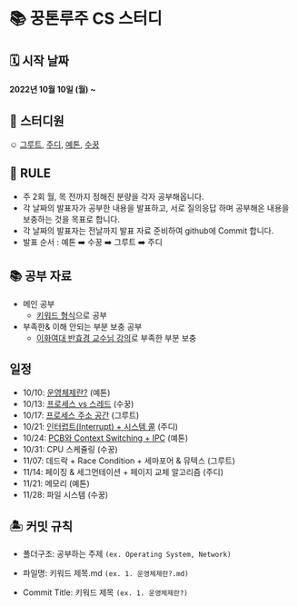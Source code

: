 #  📚 꿍톤루주 CS 스터디 
## 🗓 시작 날짜
#### 2022년 10월 10일 (월) ~

## 👥 스터디원
☺️ [그루트](https://github.com/Groot-94), [주디](https://github.com/Judy-999), [예톤](https://github.com/yeeton37), [수꿍](https://github.com/Jeon-Minsu)

## 🐳 RULE
- 주 2회 월, 목 전까지 정해진 분량을 각자 공부해옵니다.
- 각 날짜의 발표자가 공부한 내용을 발표하고, 서로 질의응답 하며 공부해온 내용을 보충하는 것을 목표로 합니다.
- 각 날짜의 발표자는 전날까지 발표 자료 준비하여 github에 Commit 합니다.
- 발표 순서 : 예톤 ➡️ 수꿍 ➡️ 그루트 ➡️ 주디

## 📚 공부 자료 
- 메인 공부
  - [키워드 형식](https://github.com/gyoogle/tech-interview-for-developer)으로 공부 
- 부족한& 이해 안되는 부분 보충 공부
  - [이화여대 반효경 교수님 강의](http://www.kocw.net/home/search/kemView.do?kemId=1046323)로 부족한 부분 보충

## 일정

- 10/10: [운영체제란?](https://github.com/Groot-94/CS_Study/blob/main/Operating%20System/1.%20운영체제란.md) (예톤)
- 10/13: [프로세스 vs 스레드](https://github.com/Groot-94/CS_Study/blob/main/Operating%20System/2.%20%E1%84%91%E1%85%B3%E1%84%85%E1%85%A9%E1%84%89%E1%85%A6%E1%84%89%E1%85%B3%20vs%20%E1%84%89%E1%85%B3%E1%84%85%E1%85%A6%E1%84%83%E1%85%B3.md) (수꿍)
- 10/17: [프로세스 주소 공간](https://github.com/Groot-94/CS_Study/blob/main/Operating%20System/3.%20%E1%84%91%E1%85%B3%E1%84%85%E1%85%A9%E1%84%89%E1%85%A6%E1%84%89%E1%85%B3%20%E1%84%8C%E1%85%AE%E1%84%89%E1%85%A9%20%E1%84%80%E1%85%A9%E1%86%BC%E1%84%80%E1%85%A1%E1%86%AB.md) (그루트)
- 10/21: [인터럽트(Interrupt) + 시스템 콜](https://github.com/Groot-94/CS_Study/blob/main/Operating%20System/4.%20%EC%9D%B8%ED%84%B0%EB%9F%BD%ED%8A%B8%EC%99%80%20%EC%8B%9C%EC%8A%A4%ED%85%9C%20%EC%BD%9C.md) (주디)
- 10/24: [PCB와 Context Switching + IPC](https://github.com/Groot-94/CS_Study/blob/main/Operating%20System/5.%20PCB%E1%84%8B%E1%85%AA%20Context%20Switching%20%2B%20IPC.md) (예톤)
- 10/31: CPU 스케쥴링 (수꿍)
- 11/07: 데드락 + Race Condition + 세마포어 & 뮤텍스 (그루트)
- 11/14: 페이징 & 세그먼테이션 + 페이지 교체 알고리즘 (주디)
- 11/21: 메모리 (예톤)
- 11/28: 파일 시스템 (수꿍)

## 🏝 커밋 규칙

> 
- 폴더구조: 공부하는 주제 `(ex. Operating System, Network)`
- 파일명: 키워드 제목.md `(ex. 1. 운영체제란?.md)`

- Commit Title: 키워드 제목 `(ex. 1. 운영체제란?)`
